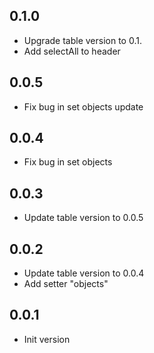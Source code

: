 ## 0.1.0

- Upgrade table version to 0.1.
- Add selectAll to header

## 0.0.5

- Fix bug in set objects update

## 0.0.4

- Fix bug in set objects

## 0.0.3

- Update table version to 0.0.5

## 0.0.2

- Update table version to 0.0.4
- Add setter "objects"

## 0.0.1

- Init version